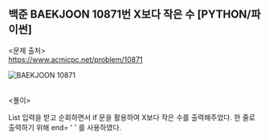 ## 백준 BAEKJOON 10871번 X보다 작은 수 [PYTHON/파이썬]

<문제 출처><br>
https://www.acmicpc.net/problem/10871

![BAEKJOON 10871](https://blog.kakaocdn.net/dn/va0VV/btrLh8yJliP/SoG18eRU5Duq19TWknB5c0/img.png)

<br>
<풀이><br>

List 입력을 받고 순회하면서
if 문을 활용하여 X보다 작은 수를 출력해주었다.
한 줄로 출력하기 위해 end= ' ' 를 사용하였다.
